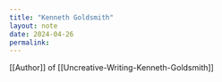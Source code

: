 ```yaml
---
title: "Kenneth Goldsmith"
layout: note
date: 2024-04-26
permalink:
---
```


[[Author]] of [[Uncreative-Writing-Kenneth-Goldsmith]]